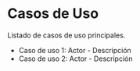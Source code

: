 # Casos de Uso

Listado de casos de uso principales.

- Caso de uso 1: Actor - Descripción
- Caso de uso 2: Actor - Descripción
